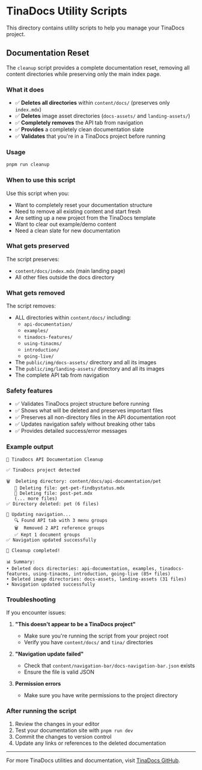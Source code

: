# TinaDocs Utility Scripts

This directory contains utility scripts to help you manage your TinaDocs project.

## Documentation Reset

The `cleanup` script provides a complete documentation reset, removing all content directories while preserving only the main index page.

### What it does

- ✅ **Deletes all directories** within `content/docs/` (preserves only `index.mdx`)
- ✅ **Deletes** image asset directories (`docs-assets/` and `landing-assets/`)
- ✅ **Completely removes** the API tab from navigation
- ✅ **Provides** a completely clean documentation slate
- ✅ **Validates** that you're in a TinaDocs project before running

### Usage

```bash
pnpm run cleanup
```

### When to use this script

Use this script when you:
- Want to completely reset your documentation structure
- Need to remove all existing content and start fresh
- Are setting up a new project from the TinaDocs template
- Want to clear out example/demo content
- Need a clean slate for new documentation

### What gets preserved

The script preserves:
- `content/docs/index.mdx` (main landing page)
- All other files outside the docs directory

### What gets removed

The script removes:
- ALL directories within `content/docs/` including:
  - `api-documentation/` 
  - `examples/`
  - `tinadocs-features/`
  - `using-tinacms/`
  - `introduction/`
  - `going-live/`
- The `public/img/docs-assets/` directory and all its images
- The `public/img/landing-assets/` directory and all its images
- The complete API tab from navigation

### Safety features

- ✅ Validates TinaDocs project structure before running
- ✅ Shows what will be deleted and preserves important files
- ✅ Preserves all non-directory files in the API documentation root
- ✅ Updates navigation safely without breaking other tabs
- ✅ Provides detailed success/error messages

### Example output

```
🧹 TinaDocs API Documentation Cleanup

✅ TinaDocs project detected

🗑️  Deleting directory: content/docs/api-documentation/pet
   📄 Deleting file: get-pet-findbystatus.mdx
   📄 Deleting file: post-pet.mdx
   (... more files)
✅ Directory deleted: pet (6 files)

📝 Updating navigation...
   🔍 Found API tab with 3 menu groups
   🗑️  Removed 2 API reference groups
   ✅ Kept 1 document groups
✅ Navigation updated successfully

🎉 Cleanup completed!

📊 Summary:
• Deleted docs directories: api-documentation, examples, tinadocs-features, using-tinacms, introduction, going-live (85+ files)
• Deleted image directories: docs-assets, landing-assets (31 files)
• Navigation updated successfully
```

### Troubleshooting

If you encounter issues:

1. **"This doesn't appear to be a TinaDocs project"**
   - Make sure you're running the script from your project root
   - Verify you have `content/docs/` and `tina/` directories

2. **"Navigation update failed"**
   - Check that `content/navigation-bar/docs-navigation-bar.json` exists
   - Ensure the file is valid JSON

3. **Permission errors**
   - Make sure you have write permissions to the project directory

### After running the script

1. Review the changes in your editor
2. Test your documentation site with `pnpm run dev`
3. Commit the changes to version control
4. Update any links or references to the deleted documentation

---

For more TinaDocs utilities and documentation, visit [TinaDocs GitHub](https://github.com/tinacms/tina-docs).